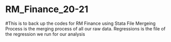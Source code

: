 # RM_Finance_20-21

#This is to back up the codes for RM Finance using Stata
File Mergeing Process is the merging process of all our raw data.
Regressions is the file of the regression we run for our analysis
